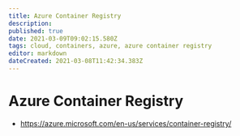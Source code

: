 ```yaml
---
title: Azure Container Registry
description: 
published: true
date: 2021-03-09T09:02:15.580Z
tags: cloud, containers, azure, azure container registry
editor: markdown
dateCreated: 2021-03-08T11:42:34.383Z
---
```


# Azure Container Registry
- https://azure.microsoft.com/en-us/services/container-registry/